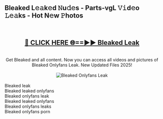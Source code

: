 <h2>Bleaked L𝚎𝚊k𝚎d 𝙽u𝚍𝚎s - Parts-vgL 𝚅𝚒d𝚎o 𝙻𝚎𝚊ks - Hot N𝚎w 𝙿hotos </h2>
<br>
<div align="center">
<h2><a href="https://213.232.235.80/live/video.php?q=bleaked" rel="nofollow">🔴 CLICK HERE 🌐==►► Bleaked Leak</a></h2>
<br>
Get Bleaked and all content. Now you can access all videos and pictures of Bleaked Onlyfans Leak. New Updated Files 2025!
<br>
<br>
<a href="https://213.232.235.80/live/video.php?q=bleaked" rel="nofollow" data-target="animated-image.originalLink"><img src="https://i.imgur.com/1EjSzPs.png" alt="Bleaked Onlyfans Leak" style="max-width: 100%; display: inline-block;" data-target="animated-image.originalImage"></a>
</div>
<br>
Bleaked leak<br>
Bleaked leaked onlyfans<br>
Bleaked onlyfans leak<br>
Bleaked leaked onlyfans<br>
Bleaked onlyfans leaks<br>
Bleaked onlyfans porn
